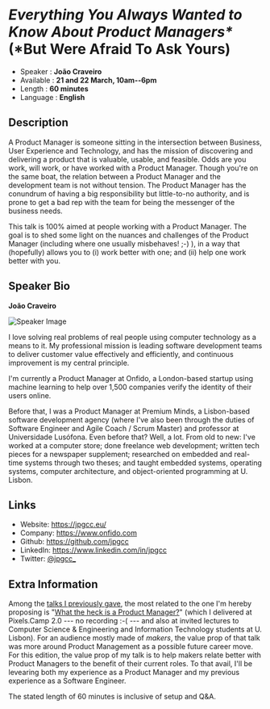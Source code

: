 _Everything You Always Wanted to Know About Product Managers*_ (*But Were Afraid To Ask Yours)
=========================

* Speaker   : **João Craveiro**
* Available : **21 and 22 March, 10am--6pm**
* Length    : **60 minutes**
* Language  : **English**

Description
-----------

A Product Manager is someone sitting in the intersection between Business, User Experience and Technology, and has the mission of discovering and delivering a product that is valuable, usable, and feasible. Odds are you work, will work, or have worked with a Product Manager. Though you're on the same boat, the relation between a Product Manager and the development team is not without tension. The Product Manager has the conundrum of having a big responsibility but little-to-no authority, and is prone to get a bad rep with the team for being the messenger of the business needs.

This talk is 100% aimed at people working with a Product Manager. The goal is to shed some light on the nuances and challenges of the Product Manager (including where one usually misbehaves! ;-) ), in a way that (hopefully) allows you to (i) work better with one; and (ii) help one work better with you.

Speaker Bio
-----------

**João Craveiro**

![Speaker Image](https://raw.githubusercontent.com/jpgcc/jpgcc.github.io/master/img/me.jpg)

I love solving real problems of real people using computer technology as a means to it. My professional mission is leading software development teams to deliver customer value effectively and efficiently, and continuous improvement is my central principle.

I'm currently a Product Manager at Onfido, a London-based startup using machine learning to help over 1,500 companies verify the identity of their users online.

Before that, I was a Product Manager at Premium Minds, a Lisbon-based software development agency (where I've also been through the duties of Software Engineer and Agile Coach / Scrum Master) and professor at Universidade Lusófona. Even before that? Well, a lot. From old to new: I've worked at a computer store; done freelance web development; written tech pieces for a newspaper supplement; researched on embedded and real-time systems through two theses; and taught embedded systems, operating systems, computer architecture, and object-oriented programming at U. Lisbon.

Links
-----

* Website: https://jpgcc.eu/
* Company: https://www.onfido.com
* Github: https://github.com/jpgcc
* LinkedIn: https://www.linkedin.com/in/jpgcc
* Twitter: [@jpgcc_](https://twitter.com/jpgcc_)

Extra Information
-----------------

Among the [talks I previously gave](https://jpgcc.eu/talks/), the most related to the one I'm hereby proposing is "[What the heck is a Product Manager?](https://docs.google.com/presentation/d/1yddHtvWbsGVhFpy2x28o5a0_LsHfczGFnL50HltwaJQ/edit?usp=sharing)" (which I delivered at Pixels.Camp 2.0 --- no recording :-( --- and also at invited lectures to Computer Science & Engineering and Information Technology students at U. Lisbon). For an audience mostly made of *makers*, the value prop of that talk was more around Product Management as a possible future career move. For this edition, the value prop of my talk is to help makers relate better with Product Managers to the benefit of their current roles. To that avail, I'll be levearing both my experience as a Product Manager and my previous experience as a Software Engineer.

The stated length of 60 minutes is inclusive of setup and Q&A.